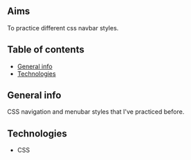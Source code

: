 ## Aims
To practice different css navbar styles.

## Table of contents
* [General info](#general-info)
* [Technologies](#technologies)

## General info
CSS navigation and menubar styles that I've practiced before.
	
## Technologies
* CSS
